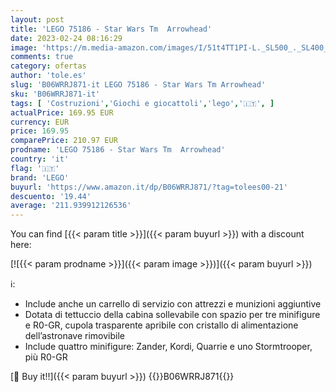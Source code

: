 ```yaml
---
layout: post
title: 'LEGO 75186 - Star Wars Tm  Arrowhead'
date: 2023-02-24 08:16:29
image: 'https://m.media-amazon.com/images/I/51t4TT1PI-L._SL500_._SL400_.jpg'
comments: true
category: ofertas
author: 'tole.es'
slug: 'B06WRRJ871-it LEGO 75186 - Star Wars Tm Arrowhead'
sku: 'B06WRRJ871-it'
tags: [ 'Costruzioni','Giochi e giocattoli','lego','🇮🇹', ]
actualPrice: 169.95 EUR
currency: EUR
price: 169.95
comparePrice: 210.97 EUR
prodname: 'LEGO 75186 - Star Wars Tm  Arrowhead'
country: 'it'
flag: '🇮🇹'
brand: 'LEGO'
buyurl: 'https://www.amazon.it/dp/B06WRRJ871/?tag=tolees00-21'
descuento: '19.44'
average: '211.939912126536'
---
```


You can find [{{< param title >}}]({{< param buyurl >}}) with a discount here:

[![{{< param prodname >}}]({{< param image >}})]({{< param buyurl >}})

ℹ️:

- Include anche un carrello di servizio con attrezzi e munizioni aggiuntive
- Dotata di tettuccio della cabina sollevabile con spazio per tre minifigure e R0-GR, cupola trasparente apribile con cristallo di alimentazione dell’astronave rimovibile
- Include quattro minifigure: Zander, Kordi, Quarrie e uno Stormtrooper, più R0-GR

[🛒 Buy it!!]({{< param buyurl >}})
{{<world>}}B06WRRJ871{{</world>}}
